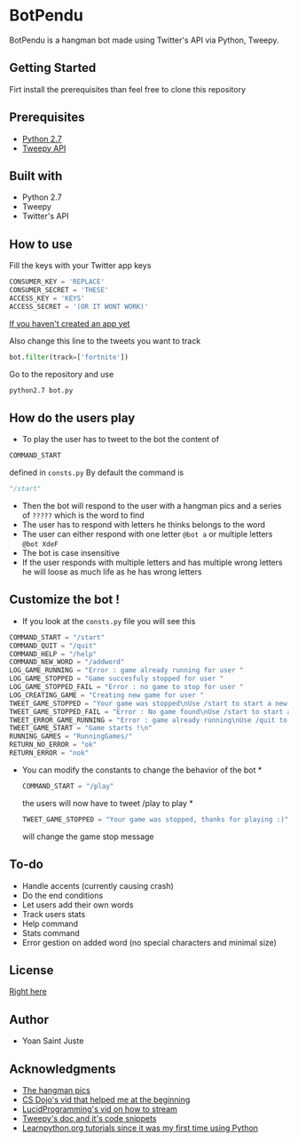# BotPendu

BotPendu is a hangman bot made using Twitter's API via Python, Tweepy.

## Getting Started
Firt install the prerequisites than feel free to clone this repository

## Prerequisites

* [Python 2.7](https://www.python.org/downloads/)
* [Tweepy API](http://docs.tweepy.org/en/3.7.0/install.html)

## Built with
* Python 2.7
* Tweepy
* Twitter's API

## How to use

Fill the keys with your Twitter app keys
```python
CONSUMER_KEY = 'REPLACE'
CONSUMER_SECRET = 'THESE'
ACCESS_KEY = 'KEYS'
ACCESS_SECRET = '(OR IT WONT WORK)'
```
[If you haven't created an app yet](https://developer.twitter.com/)

Also change this line to the tweets you want to track
```python
bot.filter(track=['fortnite'])
```
Go to the repository and use
```bash
python2.7 bot.py
```
## How do the users play

* To play the user has to tweet to the bot the content of 
```python
COMMAND_START
``` 
defined in ```consts.py```
By default the command is 
```python 
"/start"
```
* Then the bot will respond to the user with a hangman pics and a series of ```?????``` which is the word to find
* The user has to respond with letters he thinks belongs to the word
* The user can either respond with one letter ```@bot a``` or multiple letters ```@bot XdeF```
* The bot is case insensitive
* If the user responds with multiple letters and has multiple wrong letters he will loose as much life as he has wrong letters

## Customize the bot !
* If you look at the ```consts.py``` file you will see this
```python
COMMAND_START = "/start"
COMMAND_QUIT = "/quit"
COMMAND_HELP = "/help"
COMMAND_NEW_WORD = "/addword"
LOG_GAME_RUNNING = "Error : game already running for user "
LOG_GAME_STOPPED = "Game succesfuly stopped for user "
LOG_GAME_STOPPED_FAIL = "Error : no game to stop for user "
LOG_CREATING_GAME = "Creating new game for user "
TWEET_GAME_STOPPED = "Your game was stopped\nUse /start to start a new game"
TWEET_GAME_STOPPED_FAIL = "Error : No game found\nUse /start to start a game"
TWEET_ERROR_GAME_RUNNING = "Error : game already running\nUse /quit to quit the game"
TWEET_GAME_START = "Game starts !\n"
RUNNING_GAMES = "RunningGames/"
RETURN_NO_ERROR = "ok"
RETURN_ERROR = "nok"
```
* You can modify the constants to change the behavior of the bot
  * 
  ```python
  COMMAND_START = "/play"
  ``` 
  the users will now have to tweet /play to play
  * 
  ```python
  TWEET_GAME_STOPPED = "Your game was stopped, thanks for playing :)"
  ```
  will change the game stop message

## To-do
* Handle accents (currently causing crash)
* Do the end conditions
* Let users add their own words
* Track users stats
* Help command
* Stats command
* Error gestion on added word (no special characters and minimal size)

## License
[Right here](https://github.com/yoansj/BotPendu/blob/master/LICENSE)

## Author
* Yoan Saint Juste

## Acknowledgments
* [The hangman pics](https://gist.github.com/chrishorton/8510732aa9a80a03c829b09f12e20d9c)
* [CS Dojo's vid that helped me at the beginning](https://www.youtube.com/watch?v=W0wWwglE1Vc&feature=youtu.be)
* [LucidProgramming's vid on how to stream](https://www.youtube.com/watch?v=wlnx-7cm4Gg&feature=youtu.be)
* [Tweepy's doc and it's code snippets](http://docs.tweepy.org/en/latest/getting_started.html)
* [Learnpython.org tutorials since it was my first time using Python](https://www.learnpython.org)
